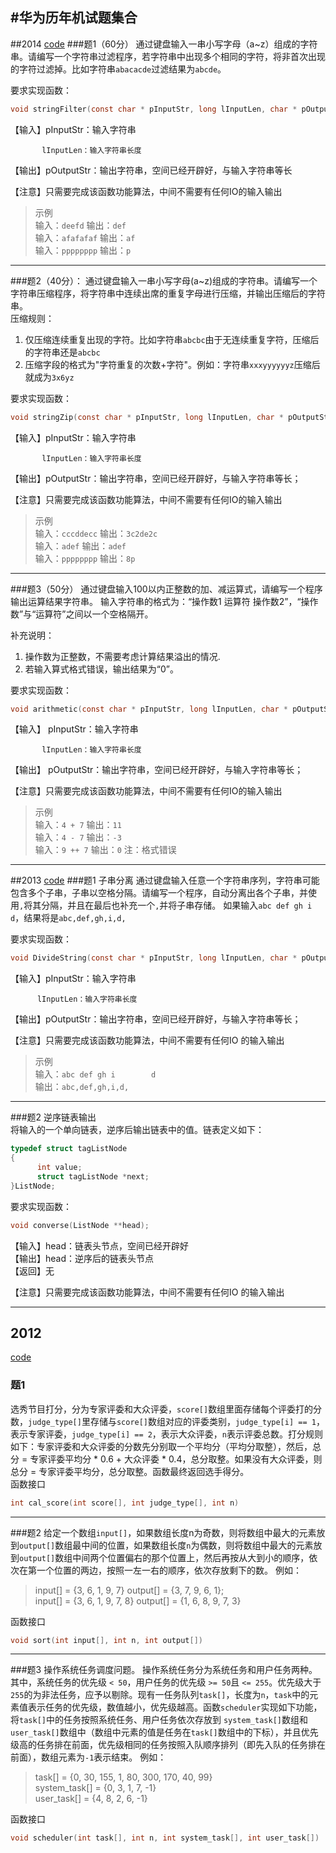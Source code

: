 #华为历年机试题集合
----
##2014
[code](http://blog.csdn.net/hackbuteer1/article/details/11132567)
###题1（60分）
通过键盘输入一串小写字母（a~z）组成的字符串。请编写一个字符串过滤程序，若字符串中出现多个相同的字符，将非首次出现的字符过滤掉。比如字符串`abacacde`过滤结果为`abcde`。

要求实现函数：

```c
void stringFilter(const char * pInputStr, long lInputLen, char * pOutputStr)
```

【输入】pInputStr：输入字符串  
      
           lInputLen：输入字符串长度  
           
【输出】pOutputStr：输出字符串，空间已经开辟好，与输入字符串等长

【注意】只需要完成该函数功能算法，中间不需要有任何IO的输入输出

>示例  
>输入：`deefd`        输出：`def`  
>输入：`afafafaf`     输出：`af`  
>输入：`pppppppp`     输出：`p`

---
###题2（40分）：
通过键盘输入一串小写字母(a~z)组成的字符串。请编写一个字符串压缩程序，将字符串中连续出席的重复字母进行压缩，并输出压缩后的字符串。  
压缩规则：  
1. 仅压缩连续重复出现的字符。比如字符串`abcbc`由于无连续重复字符，压缩后的字符串还是`abcbc`  
2. 压缩字段的格式为"字符重复的次数+字符"。例如：字符串`xxxyyyyyyz`压缩后就成为`3x6yz`

要求实现函数：
```c 
void stringZip(const char * pInputStr, long lInputLen, char * pOutputStr);
```

【输入】pInputStr：输入字符串 
 
           lInputLen：输入字符串长度         
【输出】pOutputStr：输出字符串，空间已经开辟好，与输入字符串等长；

【注意】只需要完成该函数功能算法，中间不需要有任何IO的输入输出

>示例   
输入：`cccddecc`   输出：`3c2de2c`  
输入：`adef`     输出：`adef`  
输入：`pppppppp` 输出：`8p` 

---
###题3（50分）
通过键盘输入100以内正整数的加、减运算式，请编写一个程序输出运算结果字符串。
输入字符串的格式为：“操作数1 运算符 操作数2”，“操作数”与“运算符”之间以一个空格隔开。

补充说明：  
1. 操作数为正整数，不需要考虑计算结果溢出的情况.  
2. 若输入算式格式错误，输出结果为“0”。

要求实现函数：
```c 
void arithmetic(const char * pInputStr, long lInputLen, char * pOutputStr);
```

【输入】 pInputStr：输入字符串  

           lInputLen：输入字符串长度         
【输出】 pOutputStr：输出字符串，空间已经开辟好，与输入字符串等长；

【注意】只需要完成该函数功能算法，中间不需要有任何IO的输入输出

>示例   
输入：`4 + 7`  输出：`11`  
输入：`4 - 7`  输出：`-3`  
输入：`9 ++ 7`  输出：`0` 注：格式错误   
---

##2013
[code](http://blog.csdn.net/hackbuteer1/article/details/11150519)
###题1 子串分离
通过键盘输入任意一个字符串序列，字符串可能包含多个子串，子串以空格分隔。请编写一个程序，自动分离出各个子串，并使用`,`将其分隔，并且在最后也补充一个`,`并将子串存储。 
如果输入`abc def gh i        d`，结果将是`abc,def,gh,i,d,` 
 
要求实现函数：
```c 
void DivideString(const char * pInputStr, long lInputLen, char * pOutputStr); 
```

【输入】pInputStr：输入字符串  

          lInputLen：输入字符串长度                   
【输出】pOutputStr：输出字符串，空间已经开辟好，与输入字符串等长； 

【注意】只需要完成该函数功能算法，中间不需要有任何IO 的输入输出 

>示例     
输入：`abc def gh i        d`   
输出：`abc,def,gh,i,d,`
---

###题2 逆序链表输出     
将输入的一个单向链表，逆序后输出链表中的值。链表定义如下： 
```c
typedef struct tagListNode 
{ 
      int value; 
      struct tagListNode *next; 
}ListNode; 
```

要求实现函数：
```c   
void converse(ListNode **head);
```
 
【输入】head：链表头节点，空间已经开辟好  
【输出】head：逆序后的链表头节点  
【返回】无 

【注意】只需要完成该函数功能算法，中间不需要有任何IO 的输入输出 

---
## 2012
[code](http://blog.csdn.net/hackbuteer1/article/details/11161557)
### 题1
选秀节目打分，分为专家评委和大众评委，`score[]`数组里面存储每个评委打的分数，`judge_type[]`里存储与`score[]`数组对应的评委类别，`judge_type[i] == 1`，表示专家评委，`judge_type[i] == 2`，表示大众评委，`n`表示评委总数。打分规则如下：专家评委和大众评委的分数先分别取一个平均分（平均分取整），然后，总分 = 专家评委平均分  * 0.6 + 大众评委 * 0.4，总分取整。如果没有大众评委，则 总分 = 专家评委平均分，总分取整。函数最终返回选手得分。  
函数接口
```c
int cal_score(int score[], int judge_type[], int n)
``` 
---
###题2
给定一个数组`input[]`，如果数组长度n为奇数，则将数组中最大的元素放到`output[]`数组最中间的位置，如果数组长度`n`为偶数，则将数组中最大的元素放到`output[]`数组中间两个位置偏右的那个位置上，然后再按从大到小的顺序，依次在第一个位置的两边，按照一左一右的顺序，依次存放剩下的数。
例如：  
>input[] = {3, 6, 1, 9, 7}   output[] = {3, 7, 9, 6, 1};  
>input[] = {3, 6, 1, 9, 7, 8}    output[] = {1, 6, 8, 9, 7, 3}

函数接口   
```c
void sort(int input[], int n, int output[])
```
---
###题3 操作系统任务调度问题。
操作系统任务分为系统任务和用户任务两种。其中，系统任务的优先级 `< 50`，用户任务的优先级 `>= 50`且 `<= 255`。优先级大于`255`的为非法任务，应予以剔除。现有一任务队列`task[]`，长度为`n`，`task`中的元素值表示任务的优先级，数值越小，优先级越高。函数`scheduler`实现如下功能，将`task[]`中的任务按照系统任务、用户任务依次存放到 `system_task[]`数组和`user_task[]`数组中（数组中元素的值是任务在`task[]`数组中的下标），并且优先级高的任务排在前面，优先级相同的任务按照入队顺序排列（即先入队的任务排在前面），数组元素为`-1`表示结束。 例如：
>task[] = {0, 30, 155, 1, 80, 300, 170, 40, 99}    
>system_task[] = {0, 3, 1, 7, -1}    
>user_task[] = {4, 8, 2, 6, -1}
     
函数接口   
```c
void scheduler(int task[], int n, int system_task[], int user_task[])
```
